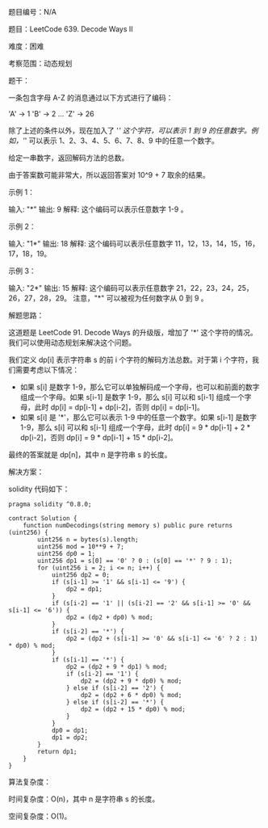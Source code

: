 题目编号：N/A

题目：LeetCode 639. Decode Ways II

难度：困难

考察范围：动态规划

题干：

一条包含字母 A-Z 的消息通过以下方式进行了编码：

'A' -> 1
'B' -> 2
...
'Z' -> 26

除了上述的条件以外，现在加入了 '*' 这个字符，可以表示 1 到 9 的任意数字。例如，'*' 可以表示 1、2、3、4、5、6、7、8、9 中的任意一个数字。

给定一串数字，返回解码方法的总数。

由于答案数可能非常大，所以返回答案对 10^9 + 7 取余的结果。

示例 1：

输入: "*"
输出: 9
解释: 这个编码可以表示任意数字 1-9 。

示例 2：

输入: "1*"
输出: 18
解释: 这个编码可以表示任意数字 11，12，13，14，15，16，17，18，19。

示例 3：

输入: "2*"
输出: 15
解释: 这个编码可以表示任意数字 21，22，23，24，25，26，27，28，29。
注意，"*" 可以被视为任何数字从 0 到 9 。

解题思路：

这道题是 LeetCode 91. Decode Ways 的升级版，增加了 '*' 这个字符的情况。我们可以使用动态规划来解决这个问题。

我们定义 dp[i] 表示字符串 s 的前 i 个字符的解码方法总数。对于第 i 个字符，我们需要考虑以下情况：

- 如果 s[i] 是数字 1-9，那么它可以单独解码成一个字母，也可以和前面的数字组成一个字母。如果 s[i-1] 是数字 1-9，那么 s[i] 可以和 s[i-1] 组成一个字母，此时 dp[i] = dp[i-1] + dp[i-2]，否则 dp[i] = dp[i-1]。
- 如果 s[i] 是 '*'，那么它可以表示 1-9 中的任意一个数字。如果 s[i-1] 是数字 1-9，那么 s[i] 可以和 s[i-1] 组成一个字母，此时 dp[i] = 9 * dp[i-1] + 2 * dp[i-2]，否则 dp[i] = 9 * dp[i-1] + 15 * dp[i-2]。

最终的答案就是 dp[n]，其中 n 是字符串 s 的长度。

解决方案：

solidity 代码如下：

```solidity
pragma solidity ^0.8.0;

contract Solution {
    function numDecodings(string memory s) public pure returns (uint256) {
        uint256 n = bytes(s).length;
        uint256 mod = 10**9 + 7;
        uint256 dp0 = 1;
        uint256 dp1 = s[0] == '0' ? 0 : (s[0] == '*' ? 9 : 1);
        for (uint256 i = 2; i <= n; i++) {
            uint256 dp2 = 0;
            if (s[i-1] >= '1' && s[i-1] <= '9') {
                dp2 = dp1;
            }
            if (s[i-2] == '1' || (s[i-2] == '2' && s[i-1] >= '0' && s[i-1] <= '6')) {
                dp2 = (dp2 + dp0) % mod;
            }
            if (s[i-2] == '*') {
                dp2 = (dp2 + (s[i-1] >= '0' && s[i-1] <= '6' ? 2 : 1) * dp0) % mod;
            }
            if (s[i-1] == '*') {
                dp2 = (dp2 + 9 * dp1) % mod;
                if (s[i-2] == '1') {
                    dp2 = (dp2 + 9 * dp0) % mod;
                } else if (s[i-2] == '2') {
                    dp2 = (dp2 + 6 * dp0) % mod;
                } else if (s[i-2] == '*') {
                    dp2 = (dp2 + 15 * dp0) % mod;
                }
            }
            dp0 = dp1;
            dp1 = dp2;
        }
        return dp1;
    }
}
```

算法复杂度：

时间复杂度：O(n)，其中 n 是字符串 s 的长度。

空间复杂度：O(1)。
